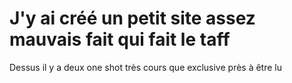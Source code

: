 # J'y ai créé un petit site assez mauvais fait qui fait le taff

Dessus il y a deux one shot très cours que exclusive près à être lu
